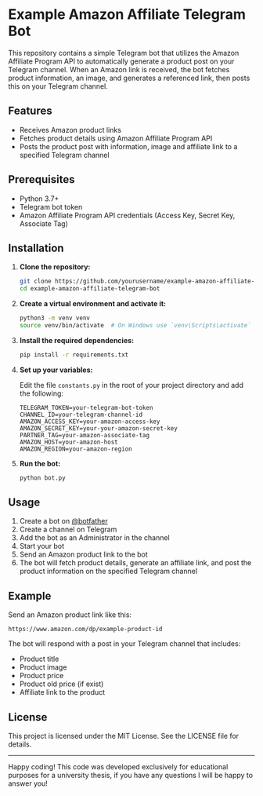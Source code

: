 # Example Amazon Affiliate Telegram Bot

This repository contains a simple Telegram bot that utilizes the Amazon Affiliate Program API to automatically generate a product post on your Telegram channel. When an Amazon link is received, the bot fetches product information, an image, and generates a referenced link, then posts this on your Telegram channel.

## Features

- Receives Amazon product links
- Fetches product details using Amazon Affiliate Program API
- Posts the product post with information, image and affiliate link to a specified Telegram channel

## Prerequisites

- Python 3.7+
- Telegram bot token
- Amazon Affiliate Program API credentials (Access Key, Secret Key, Associate Tag)

## Installation

1. **Clone the repository:**

   ```bash
   git clone https://github.com/yourusername/example-amazon-affiliate-telegram-bot.git
   cd example-amazon-affiliate-telegram-bot
   ```

2. **Create a virtual environment and activate it:**

   ```bash
   python3 -m venv venv
   source venv/bin/activate  # On Windows use `venv\Scripts\activate`
   ```

3. **Install the required dependencies:**

   ```bash
   pip install -r requirements.txt
   ```

4. **Set up your variables:**

   Edit the file `constants.py` in the root of your project directory and add the following:

   ```plaintext
   TELEGRAM_TOKEN=your-telegram-bot-token
   CHANNEL_ID=your-telegram-channel-id
   AMAZON_ACCESS_KEY=your-amazon-access-key
   AMAZON_SECRET_KEY=your-your-amazon-secret-key
   PARTNER_TAG=your-amazon-associate-tag
   AMAZON_HOST=your-amazon-host
   AMAZON_REGION=your-amazon-region
   ```

5. **Run the bot:**

   ```bash
   python bot.py
   ```

## Usage

1. Create a bot on [@botfather](https://t.me/BotFather)
2. Create a channel on Telegram
3. Add the bot as an Administrator in the channel
4. Start your bot
5. Send an Amazon product link to the bot
6. The bot will fetch product details, generate an affiliate link, and post the product information on the specified Telegram channel

## Example

Send an Amazon product link like this:

```
https://www.amazon.com/dp/example-product-id
```

The bot will respond with a post in your Telegram channel that includes:

- Product title
- Product image
- Product price
- Product old price (if exist)
- Affiliate link to the product

## License

This project is licensed under the MIT License. See the LICENSE file for details.

---

Happy coding! This code was developed exclusively for educational purposes for a university thesis, if you have any questions I will be happy to answer you!
